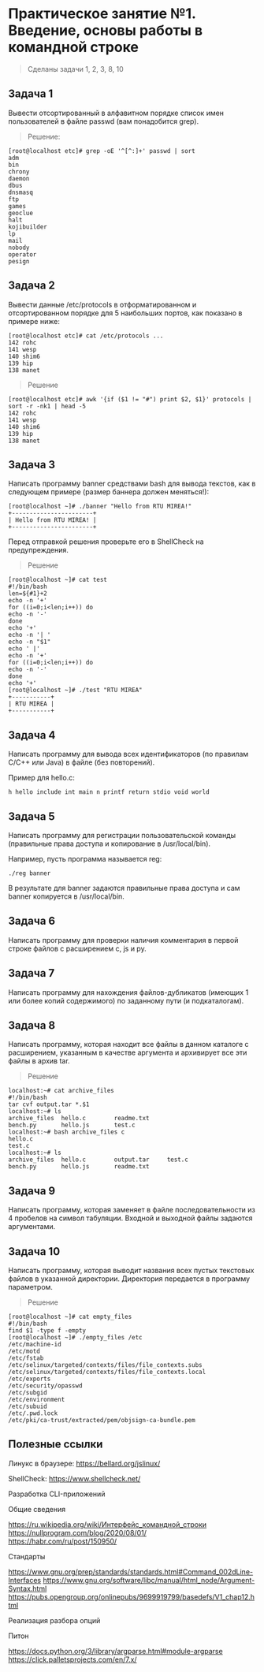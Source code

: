 # Практическое занятие №1. Введение, основы работы в командной строке

> Сделаны задачи 1, 2, 3, 8, 10

## Задача 1

Вывести отсортированный в алфавитном порядке список имен пользователей в файле passwd (вам понадобится grep).

> Решение:
```console
[root@localhost etc]# grep -oE '^[^:]+' passwd | sort
adm
bin
chrony
daemon
dbus
dnsmasq
ftp
games
geoclue
halt
kojibuilder
lp
mail
nobody
operator
pesign
```

## Задача 2

Вывести данные /etc/protocols в отформатированном и отсортированном порядке для 5 наибольших портов, как показано в примере ниже:

```
[root@localhost etc]# cat /etc/protocols ...
142 rohc
141 wesp
140 shim6
139 hip
138 manet
```

> Решение
```console
[root@localhost etc]# awk '{if ($1 != "#") print $2, $1}' protocols | sort -r -nk1 | head -5
142 rohc
141 wesp
140 shim6
139 hip
138 manet
```

## Задача 3

Написать программу banner средствами bash для вывода текстов, как в следующем примере (размер баннера должен меняться!):

```
[root@localhost ~]# ./banner "Hello from RTU MIREA!"
+-----------------------+
| Hello from RTU MIREA! |
+-----------------------+
```

Перед отправкой решения проверьте его в ShellCheck на предупреждения.

> Решение
```console
[root@localhost ~]# cat test
#!/bin/bash
len=${#1}+2
echo -n '+'
for ((i=0;i<len;i++)) do
echo -n '-'
done
echo '+'
echo -n '| '
echo -n "$1"
echo ' |'
echo -n '+'
for ((i=0;i<len;i++)) do
echo -n '-'
done
echo '+'
[root@localhost ~]# ./test "RTU MIREA"
+-----------+
| RTU MIREA |
+-----------+
```

## Задача 4

Написать программу для вывода всех идентификаторов (по правилам C/C++ или Java) в файле (без повторений).

Пример для hello.c:

```
h hello include int main n printf return stdio void world
```

## Задача 5

Написать программу для регистрации пользовательской команды (правильные права доступа и копирование в /usr/local/bin).

Например, пусть программа называется reg:

```
./reg banner
```

В результате для banner задаются правильные права доступа и сам banner копируется в /usr/local/bin.

## Задача 6

Написать программу для проверки наличия комментария в первой строке файлов с расширением c, js и py.

## Задача 7

Написать программу для нахождения файлов-дубликатов (имеющих 1 или более копий содержимого) по заданному пути (и подкаталогам).

## Задача 8

Написать программу, которая находит все файлы в данном каталоге с расширением, указанным в качестве аргумента и архивирует все эти файлы в архив tar.

> Решение
```console
localhost:~# cat archive_files
#!/bin/bash
tar cvf output.tar *.$1
localhost:~# ls
archive_files  hello.c        readme.txt
bench.py       hello.js       test.c
localhost:~# bash archive_files c
hello.c
test.c
localhost:~# ls
archive_files  hello.c        output.tar     test.c
bench.py       hello.js       readme.txt
```

## Задача 9

Написать программу, которая заменяет в файле последовательности из 4 пробелов на символ табуляции. Входной и выходной файлы задаются аргументами.

## Задача 10

Написать программу, которая выводит названия всех пустых текстовых файлов в указанной директории. Директория передается в программу параметром.

> Решение
```console
[root@localhost ~]# cat empty_files
#!/bin/bash
find $1 -type f -empty
[root@localhost ~]# ./empty_files /etc
/etc/machine-id
/etc/motd
/etc/fstab
/etc/selinux/targeted/contexts/files/file_contexts.subs
/etc/selinux/targeted/contexts/files/file_contexts.local
/etc/exports
/etc/security/opasswd
/etc/subgid
/etc/environment
/etc/subuid
/etc/.pwd.lock
/etc/pki/ca-trust/extracted/pem/objsign-ca-bundle.pem
```

## Полезные ссылки

Линукс в браузере: https://bellard.org/jslinux/

ShellCheck: https://www.shellcheck.net/

Разработка CLI-приложений

Общие сведения

https://ru.wikipedia.org/wiki/Интерфейс_командной_строки
https://nullprogram.com/blog/2020/08/01/
https://habr.com/ru/post/150950/

Стандарты

https://www.gnu.org/prep/standards/standards.html#Command_002dLine-Interfaces
https://www.gnu.org/software/libc/manual/html_node/Argument-Syntax.html
https://pubs.opengroup.org/onlinepubs/9699919799/basedefs/V1_chap12.html

Реализация разбора опций

Питон

https://docs.python.org/3/library/argparse.html#module-argparse
https://click.palletsprojects.com/en/7.x/
